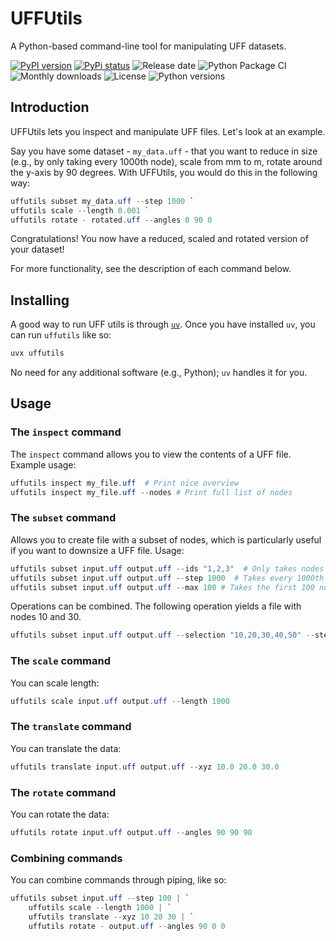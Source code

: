 # UFFUtils

A Python-based command-line tool for manipulating UFF datasets.

[![PyPI version](https://badge.fury.io/py/uffutils.svg)](https://pypi.org/project/uffutils/)
[![PyPi status](https://img.shields.io/pypi/status/uffutils)](https://pypi.org/project/uffutils/)
![Release date](https://img.shields.io/github/release-date-pre/janheindejong/uffutils)
![Python Package CI](https://github.com/janheindejong/uffutils/actions/workflows/python-package.yml/badge.svg?branch=main)
![Monthly downloads](https://img.shields.io/pypi/dm/uffutils)
![License](https://img.shields.io/pypi/l/uffutils)
![Python versions](https://img.shields.io/pypi/pyversions/uffutils)

## Introduction

UFFUtils lets you inspect and manipulate UFF files. Let's look at an example.

Say you have some dataset - `my_data.uff` - that you want to reduce in size (e.g., by only taking every 1000th node), scale from mm to m, rotate around the y-axis by 90 degrees. With UFFUtils, you would do this in the following way:

```powershell
uffutils subset my_data.uff --step 1000 `
uffutils scale --length 0.001 `
uffutils rotate - rotated.uff --angles 0 90 0
```

Congratulations! You now have a reduced, scaled and rotated version of your dataset!

For more functionality, see the description of each command below.

## Installing

A good way to run UFF utils is through [`uv`](https://docs.astral.sh/uv/getting-started/installation/). Once you have installed `uv`, you can run `uffutils` like so:

```powershell
uvx uffutils
```

No need for any additional software (e.g., Python); `uv` handles it for you.

## Usage

### The `inspect` command

The `inspect` command allows you to view the contents of a UFF file. Example usage:

```powershell
uffutils inspect my_file.uff  # Print nice overview 
uffutils inspect my_file.uff --nodes # Print full list of nodes
```

### The `subset` command

Allows you to create file with a subset of nodes, which is particularly useful if you want to downsize a UFF file. Usage:

```powershell
uffutils subset input.uff output.uff --ids "1,2,3"  # Only takes nodes 1, 2 and 3
uffutils subset input.uff output.uff --step 1000  # Takes every 1000th node, starting at 1 
uffutils subset input.uff output.uff --max 100 # Takes the first 100 nodes 
```

Operations can be combined. The following operation yields a file with nodes 10 and 30.

```powershell
uffutils subset input.uff output.uff --selection "10,20,30,40,50" --step 2 --max 2
```

### The `scale` command  

You can scale length:

```powershell
uffutils scale input.uff output.uff --length 1000 
```

### The `translate` command

You can translate the data:

```powershell
uffutils translate input.uff output.uff --xyz 10.0 20.0 30.0 
```

### The `rotate` command

You can rotate the data:

```powershell
uffutils rotate input.uff output.uff --angles 90 90 90
```

### Combining commands

You can combine commands through piping, like so:

```powershell
uffutils subset input.uff --step 100 | `
    uffutils scale --length 1000 | `
    uffutils translate --xyz 10 20 30 | `
    uffutils rotate - output.uff --angles 90 0 0 
```
